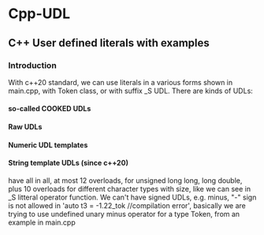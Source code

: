 # Cpp-UDL
## C++ User defined literals with examples
### Introduction
With c++20 standard, we can use literals in a various forms shown in main.cpp, with Token
class, or with suffix _S UDL.
There are kinds of UDLs:
#### so-called COOKED UDLs
#### Raw UDLs

#### Numeric UDL templates

#### String template UDLs (since c++20)
have all in all, at most 12 overloads, for unsigned long long, long double, plus 10
overloads for different character types with size, like we can see in _S litteral
operator function.
We can't have signed UDLs, e.g. minus, "-" sign is not allowed in
'auto t3 = -1.22_tok //compilation error',
basically we are trying to use undefined unary minus operator for a type Token,
from an example in main.cpp


